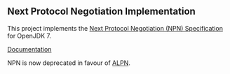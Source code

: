 ## Next Protocol Negotiation Implementation ##

This project implements the [Next Protocol Negotiation (NPN)
Specification](http://technotes.googlecode.com/git/nextprotoneg.html)
for OpenJDK 7.

[Documentation](https://www.eclipse.org/jetty/documentation/current/npn-chapter.html)

NPN is now deprecated in favour of [ALPN](https://github.com/jetty-project/jetty-alpn).
